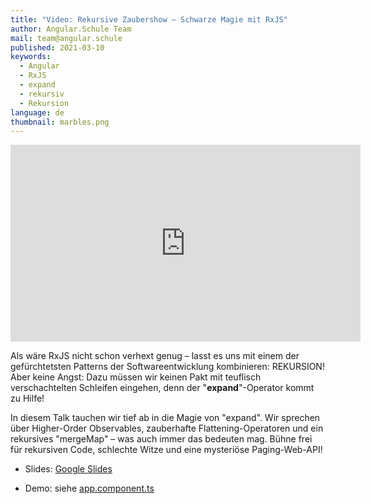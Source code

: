 ```yaml
---
title: "Video: Rekursive Zaubershow – Schwarze Magie mit RxJS"
author: Angular.Schule Team
mail: team@angular.schule
published: 2021-03-10
keywords:
  - Angular
  - RxJS
  - expand
  - rekursiv
  - Rekursion
language: de
thumbnail: marbles.png
---
```


<div class="video-container"><iframe width="560" height="315" src="https://www.youtube-nocookie.com/embed/78bfWXlNI7s" frameborder="0" allow="accelerometer; autoplay; clipboard-write; encrypted-media; gyroscope; picture-in-picture" allowfullscreen></iframe></div>

Als wäre RxJS nicht schon verhext genug – lasst es uns mit einem der gefürchtetsten Patterns der Softwareentwicklung kombinieren: REKURSION! Aber keine Angst: Dazu müssen wir keinen Pakt mit teuflisch verschachtelten Schleifen eingehen, denn der "**expand**"-Operator kommt zu Hilfe!

In diesem Talk tauchen wir tief ab in die Magie von "expand". Wir sprechen über Higher-Order Observables, zauberhafte Flattening-Operatoren und ein rekursives "mergeMap" – was auch immer das bedeuten mag. Bühne frei für rekursiven Code, schlechte Witze und eine mysteriöse Paging-Web-API!

* Slides: [Google Slides](https://docs.google.com/presentation/d/1pqPajqDdl1jYVq6JmgEgzMW4zaVOXXHVhJAJBbZcUZ0/)

* Demo: siehe [app.component.ts](https://github.com/angular-schule/recursion-playground/blob/master/src/app/app.component.ts)
